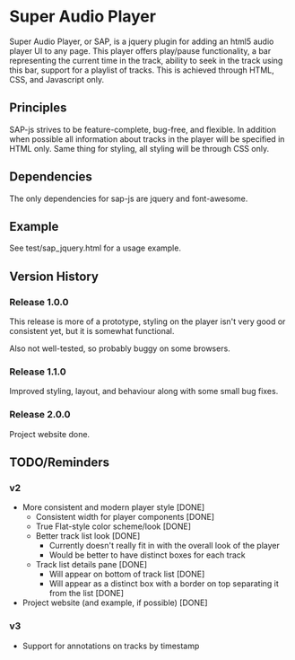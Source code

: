 # Super Audio Player
Super Audio Player, or SAP, is a jquery plugin for adding an html5 audio player UI to any page. This player offers play/pause functionality, a bar representing the current time in the track, ability to seek in the track using this bar, support for a playlist of tracks. This is achieved through HTML, CSS, and Javascript only.

## Principles
SAP-js strives to be feature-complete, bug-free, and flexible. In addition when possible all information about tracks in the player will be specified in HTML only. Same thing for styling, all styling will be through CSS only.

## Dependencies
The only dependencies for sap-js are jquery and font-awesome.

## Example
See test/sap\_jquery.html for a usage example.

## Version History
### Release 1.0.0
This release is more of a prototype, styling on the player isn't very good or consistent yet, but it is somewhat functional.

Also not well-tested, so probably buggy on some browsers.

### Release 1.1.0
Improved styling, layout, and behaviour along with some small bug fixes.

### Release 2.0.0
Project website done.

## TODO/Reminders
### v2
* More consistent and modern player style [DONE]
  * Consistent width for player components [DONE]
  * True Flat-style color scheme/look [DONE]
  * Better track list look [DONE]
    * Currently doesn't really fit in with the overall look of the player
    * Would be better to have distinct boxes for each track
  * Track list details pane [DONE]
    * Will appear on bottom of track list [DONE]
    * Will appear as a distinct box with a border on top separating it from the list [DONE]
* Project website (and example, if possible) [DONE]

### v3
* Support for annotations on tracks by timestamp
